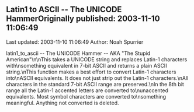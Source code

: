 ## Latin1 to ASCII -- The UNICODE HammerOriginally published: 2003-11-10 11:06:49 
Last updated: 2003-11-10 11:06:49 
Author: Noah Spurrier 
 
latin1_to_ascii -- The UNICODE Hammer -- AKA "The Stupid American"\n\nThis takes a UNICODE string and replaces Latin-1 characters with\nsomething equivalent in 7-bit ASCII and returns a plain ASCII string.\nThis function makes a best effort to convert Latin-1 characters into\nASCII equivalents. It does not just strip out the Latin-1 characters.\nAll characters in the standard 7-bit ASCII range are preserved.\nIn the 8th bit range all the Latin-1 accented letters are converted to\nunaccented equivalents. Most symbol characters are converted to\nsomething meaningful. Anything not converted is deleted.